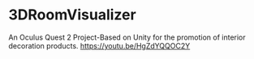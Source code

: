 # 3DRoomVisualizer
An Oculus Quest 2 Project-Based on Unity for the promotion of interior decoration products.
https://youtu.be/HgZdYQQOC2Y
